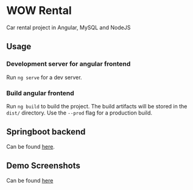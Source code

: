 # WOW Rental
Car rental project in Angular, MySQL and NodeJS

## Usage
### Development server for angular frontend

Run `ng serve` for a dev server.
### Build angular frontend

Run `ng build` to build the project. The build artifacts will be stored in the `dist/` directory. Use the `--prod` flag for a production build.




## Springboot backend
Can be found [here](https://github.com/otokama/wow-rental-backend).

## Demo Screenshots
Can be found [here](angular-wow/demo)
